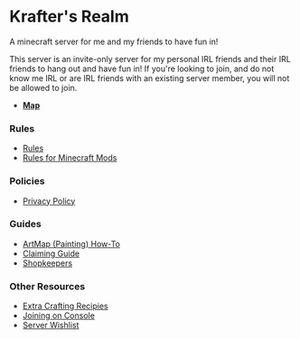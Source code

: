 # Krafter's Realm
A minecraft server for me and my friends to have fun in!

This server is an invite-only server for my personal IRL friends and their IRL friends to hang out and have fun in! If you're looking to join, and do not know me IRL or are IRL friends with an existing server member, you will not be allowed to join.

* [**Map**](https://realm.krafterdev.xyz/)

### Rules
* [Rules](/kraftersrealm/rules)
* [Rules for Minecraft Mods](/kraftersrealm/mods)

### Policies
* [Privacy Policy](/kraftersrealm/privacy)

### Guides

* [ArtMap (Painting) How-To](/kraftersrealm/artmap)
* [Claiming Guide](/kraftersrealm/claims)
* [Shopkeepers](/kraftersrealm/shopkeepers)

### Other Resources

* [Extra Crafting Recipies](/kraftersrealm/crafting)
* [Joining on Console](/kraftersrealm/consoles)
* [Server Wishlist](/kraftersrealm/wishlist)
